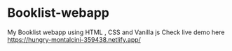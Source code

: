 # Booklist-webapp
My Booklist webapp using HTML , CSS and Vanilla js
Check live demo here https://hungry-montalcini-359438.netlify.app/
